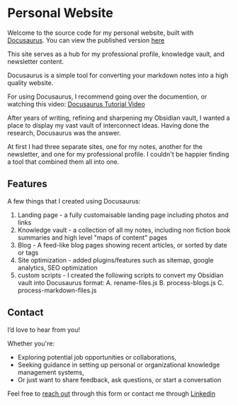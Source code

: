 # Personal Website

Welcome to the source code for my personal website, built with [Docusaurus](https://docusaurus.io/). 
You can view the published version [here](https://idanariav.github.io/personal-website-docusaurus/)

This site serves as a hub for my professional profile, knowledge vault, and newsletter content.

Docusaurus is a simple tool for converting your markdown notes into a high quality website.

For using Docusaurus, I recommend going over the documention, or watching this video:
[Docusaurus Tutorial Video](https://youtu.be/QfqLQwPxFWw?si=DiwNy4Md8BnJBXYW)

After years of writing, refining and sharpening my Obsidian vault, I wanted a place to display my vast vault of interconnect ideas. Having done the research, Docusaurus was the answer.

At first I had three separate sites, one for my notes, another for the newsletter, and one for my professional profile. I couldn't be happier finding a tool that combined them all into one.

## Features

A few things that I created using Docusaurus:
1. Landing page - a fully customaisable landing page including photos and links
2. Knowledge vault - a collection of all my notes, including non fiction book summaries and high level "maps of content" pages
3. Blog - A feed-like blog pages showing recent articles, or sorted by date or tags
4. Site optimization - added plugins/features such as sitemap, google analytics, SEO optimization
5. custom scripts - I created the following scripts to convert my Obsidian vault into Docusaurus format:
    A. rename-files.js
    B. process-blogs.js
    C. process-markdown-files.js


## Contact

I’d love to hear from you!

Whether you're:
 - Exploring potential job opportunities or collaborations,
 - Seeking guidance in setting up personal or organizational knowledge management systems,
 - Or just want to share feedback, ask questions, or start a conversation
 
 Feel free to [reach out](https://idanariav.github.io/personal-website-docusaurus/contactPage) through this form
 or contact me through [Linkedin](https://www.linkedin.com/in/idan-ariav/)

